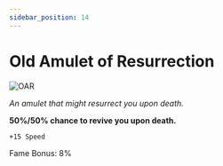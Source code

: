 ```yaml
---
sidebar_position: 14
---
```


# Old Amulet of Resurrection

![OAR](https://vwiki.valorserver.com/api/item/picture/amulet%20of%20resurrection)

<i>An amulet that might resurrect you upon death.</i>

**50%/50% chance to revive you upon death.**

    +15 Speed
   
Fame Bonus: 8%
